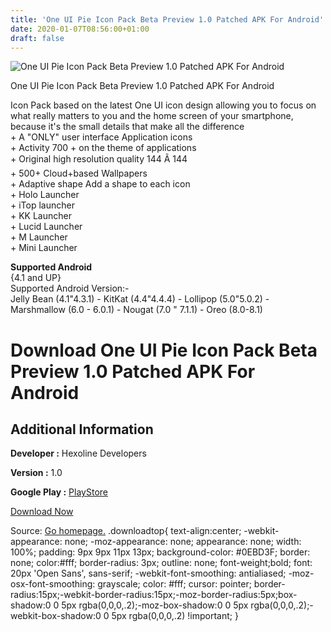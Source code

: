 ```yaml
---
title: 'One UI Pie Icon Pack Beta Preview 1.0 Patched APK For Android'
date: 2020-01-07T08:56:00+01:00
draft: false
---
```


![One UI Pie Icon Pack Beta Preview 1.0 Patched APK For Android](https://i0.wp.com/apkhome.net/wp-content/uploads/2018/12/One-UI-Pie-Icon-Pack-Beta-Preview-1.0.png "One UI Pie Icon Pack Beta Preview 1.0 Patched APK For Android")

  

One UI Pie Icon Pack Beta Preview 1.0 Patched APK For Android

Icon Pack based on the latest One UI icon design allowing you to focus on what really matters to you and the home screen of your smartphone, because it's the small details that make all the difference  
\+ A "ONLY" user interface Application icons  
\+ Activity 700 + on the theme of applications  
\+ Original high resolution quality 144 Ã 144  
\+ 500+ Cloud+based Wallpapers  
\+ Adaptive shape Add a shape to each icon  
\+ Holo Launcher  
\+ iTop launcher  
\+ KK Launcher  
\+ Lucid Launcher  
\+ M Launcher  
\+ Mini Launcher

**Supported Android**  
{4.1 and UP}  
Supported Android Version:-  
Jelly Bean (4.1"4.3.1) - KitKat (4.4"4.4.4) - Lollipop (5.0"5.0.2) - Marshmallow (6.0 - 6.0.1) - Nougat (7.0 " 7.1.1) - Oreo (8.0-8.1)

Download One UI Pie Icon Pack Beta Preview 1.0 Patched APK For Android
======================================================================

Additional Information
----------------------

**Developer :** Hexoline Developers

**Version :** 1.0

**Google Play :** [PlayStore](https://play.google.com/store/apps/details?id=com.hexoline.oneuipie)

  

[Download Now](https://store4app.co/post/one-ui-pie-icon-pack-beta-preview-1-0-patched-apk-for-android_1573671842)

  
Source: [Go homepage.](https://store4app.co/post/one-ui-pie-icon-pack-beta-preview-1-0-patched-apk-for-android_1573671842) .downloadtop{ text-align:center; -webkit-appearance: none; -moz-appearance: none; appearance: none; width: 100%; padding: 9px 9px 11px 13px; background-color: #0EBD3F; border: none; color:#fff; border-radius: 3px; outline: none; font-weight;bold; font: 20px 'Open Sans', sans-serif; -webkit-font-smoothing: antialiased; -moz-osx-font-smoothing: grayscale; color: #fff; cursor: pointer; border-radius:15px;-webkit-border-radius:15px;-moz-border-radius:5px;box-shadow:0 0 5px rgba(0,0,0,.2);-moz-box-shadow:0 0 5px rgba(0,0,0,.2);-webkit-box-shadow:0 0 5px rgba(0,0,0,.2) !important; }